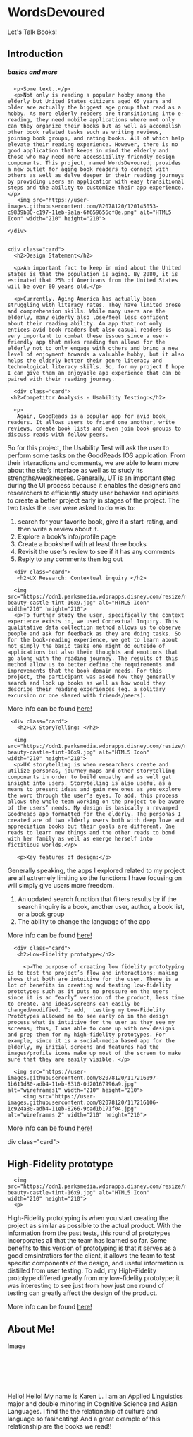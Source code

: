 
<html>
<head>
<style>
* {
  box-sizing: border-box;
}

body {
  font-family: Arial;
  padding: 10px;
  background: #f1f1f1;
}

/* Header/Blog Title */
.header {
  padding: 30px;
  text-align: center;
  background: white;
}

.header h1 {
  font-size: 50px;
}


/* Create two unequal columns that floats next to each other */
/* Left column */
.leftcolumn {   
  float: left;
  width: 75%;
}

/* Right column */
.rightcolumn {
  float: left;
  width: 25%;
  background-color: #f1f1f1;
  padding-left: 20px;
}

/* Fake image */
.fakeimg {
  background-color: #aaa;
  width: 100%;
  padding: 20px;
}

/* Add a card effect for articles */
.card {
  background-color: white;
  padding: 20px;
  margin-top: 20px;
}

/* Clear floats after the columns */
.row:after {
  content: "";
  display: table;
  clear: both;
}

/* Footer */
.footer {
  padding: 20px;
  text-align: center;
  background: #ddd;
  margin-top: 20px;
}

/* Responsive layout - when the screen is less than 800px wide, make the two columns stack on top of each other instead of next to each other */
@media screen and (max-width: 800px) {
  .leftcolumn, .rightcolumn {   
    width: 100%;
    padding: 0;
  }
}

/* Responsive layout - when the screen is less than 400px wide, make the navigation links stack on top of each other instead of next to each other */
@media screen and (max-width: 400px) {
  .topnav a {
    float: none;
    width: 100%;
  }
  
  
  img {
  width: 160%;
}
}
</style>
</head>
<body>

<div class="header">
  <h1>WordsDevoured</h1>
  <p>Let's Talk Books!</p>
</div>



<div class="row">
  <div class="leftcolumn">
    <div class="card">
      <h2>Introduction</h2>
      <h5>basics and more </h5>
    
      <p>Some text..</p>
      <p>Not only is reading a popular hobby among the elderly but United States citizens aged 65 years and older are actually the biggest age group that read as a hobby. As more elderly readers are transitioning into e-reading, they need mobile applications where not only can they organize their books but as well as accomplish other book related tasks such as writing reviews, joining book groups, and rating books. All of which help elevate their reading experience. However, there is no good application that keeps in mind the elderly and those who may need more accessibility-friendly design components. This project, named WordsDevoured, provides a new outlet for aging book readers to connect with others as well as delve deeper in their reading journeys by providing users an application with easy transitional steps and the ability to customize their app experience.</p>
       <img src="https://user-images.githubusercontent.com/82078120/120145053-c9839b80-c197-11eb-9a1a-6f659656cf8e.png" alt="HTML5 Icon" width="210" height="210">
      
    </div>
    
  
    <div class="card">
      <h2>Design Statement</h2>
    
      <p>An important fact to keep in mind about the United States is that the population is aging. By 2080, it is estimated that 25% of Americans from the United States will be over 60 years old.</p>

      <p>Currently. Aging America has actually been struggling with literacy rates. They have limited prose and comprehension skills. While many users are the elderly, many elderly also lose/feel less confident about their reading ability. An app that not only entices avid book readers but also casual readers is very important to combat these issues since a user-friendly app that makes reading fun allows for the elderly not to only engage with others and bring a new level of enjoyment towards a valuable hobby, but it also helps the elderly better their genre literacy and technological literacy skills. So, for my project I hope I can give them an enjoyable app experience that can be paired with their reading journey.
</p>
    </div>
    
      <div class="card">
     <h2>Competitor Analysis - Usability Testing:</h2>
   
      <p>
       Again, GoodReads is a popular app for avid book readers. It allows users to friend one another, write reviews, create book lists and even join book groups to discuss reads with fellow peers. 
So for this project, the Usability Test will ask the user to perform some tasks on the GoodReads IOS application. From their interactions and comments, we are able to learn more about the site’s interface as well as to study its strengths/weaknesses. Generally, UT is an important step during the UI process because it enables the designers and researchers to efficiently study user behavior and opinions to create a better project early in stages of the project. The two tasks the user were asked to do was to: 
 <ol>
  <li>search for your favorite book, give it a start-rating, and then write a review about it.</li>
  <li>Explore a book’s info/profile page</li>
  <li>Create a bookshelf with at least three books</li>
  <li>Revisit the user’s review to see if it has any comments </li>
  <li>Reply to any comments then log out</li>      
</ol>
        </p>
    </div>
    
    
      <div class="card">
       <h2>UX Research: Contextual inquiry </h2>
        
      <img src="https://cdn1.parksmedia.wdprapps.disney.com/resize/mwImage/2/1280/720/75/dam/disneyland/home/destination/sleeping-beauty-castle-tint-16x9.jpg" alt="HTML5 Icon" width="210" height="210">
      <p>To further study the user, specifically the context experience exists in, we used Contextual Inquiry. This qualitative data collection method allows us to observe people and ask for feedback as they are doing tasks. So for the book-reading experience, we get to learn about not simply the basic tasks one might do outside of applications but also their thoughts and emotions that go along with the reading journey. The results of this method allow us to better define the requirements and improvements that the book domain needs. For this project, the participant was asked how they generally search and look up books as well as how would they describe their reading experiences (eg. a solitary excursion or one shared with friends/peers).
 
More info can be found <a href="https://github.com/karenland/DH110-Assign3">here!</a> 
</p>
    </div>
    
     <div class="card">
       <h2>UX StoryTelling: </h2>
        
      <img src="https://cdn1.parksmedia.wdprapps.disney.com/resize/mwImage/2/1280/720/75/dam/disneyland/home/destination/sleeping-beauty-castle-tint-16x9.jpg" alt="HTML5 Icon" width="210" height="210">
      <p>UX storytelling is when researchers create and utilize personas, journey maps and other storytelling components in order to build empathy and as well get insight into users. Storytelling is also useful as a means to present ideas and gain new ones as you explore the word through the user’s eyes. To add, this process allows the whole team working on the project to be aware of the users’ needs. My design is basically a revamped GoodReads app formatted for the elderly. The personas I created are of two elderly users both with deep love and appreciation books but their goals are different. One reads to learn new things and the other reads to bond with her family as well as emerge herself into fictitious worlds.</p>

       <p>Key features of design:</p>
<p>Generally speaking, the apps I explored related to my project are all extremely limiting so the functions I have focusing on will simply give users more freedom.
 <ol>
  <li>An updated search function that filters results by if the search inquiry is a book, another user, author, a book list, or a book group</li>
  <li>The ability to change the language of the app</li>   
</ol>

More info can be found <a href="https://github.com/karenland/DH110_Assignment4">here!</a> 
</p>
    </div>
    
      <div class="card">
       <h2>Low-Fidelity prototype</h2>
        
         <p>The purpose of creating low fidelity prototyping is to test the project’s flow and interactions; making shows that both are intuitive for the user. There is a lot of benefits in creating and testing low-fidelity prototypes such as it puts no pressure on the users since it is an “early” version of the product, less time to create, and ideas/screens can easily be changed/modified. To add,  testing my Low-Fidelity Prototypes allowed me to see early on in the design process what is intuitive for the user as they see my screens; thus, I was able to come up with new designs and prep them for my high-fidelity prototypes. For example, since it is a social-media based app for the elderly, my initial screens and features had the images/profile icons make up most of the screen to make sure that they are easily visible. </p>
        
      <img src="https://user-images.githubusercontent.com/82078120/117216097-1b611d80-adb4-11eb-8310-0d20167996a9.jpg" alt="wireframes1" width="210" height="210">
         <img src="https://user-images.githubusercontent.com/82078120/117216106-1c924a80-adb4-11eb-8266-9cad1b171f04.jpg" alt="wireframes 2" width="210" height="210">
     


More info can be found <a href="https://github.com/karenland/DH110_Assign5">here!</a> 
</p>
    </div>
  
  
  
  div class="card">
       <h2>High-Fidelity prototype</h2>
        
      <img src="https://cdn1.parksmedia.wdprapps.disney.com/resize/mwImage/2/1280/720/75/dam/disneyland/home/destination/sleeping-beauty-castle-tint-16x9.jpg" alt="HTML5 Icon" width="210" height="210">
      <p>
High-Fidelity prototyping is when you start creating the project as similar as possible to the actual product. With the information from the past tests, this round of prototypes incorporates all that the team has learned so far. Some benefits to this version of prototyping is that it serves as a good emsintratiors for the client, it allows the team to test specific components of the design, and useful information is distilled from user testing. To add, my High-Fidelity prototype differed greatly from my low-fidelity prototype; it was interesting to see just from how just one round of testing can greatly affect the design of the product. 
</p>


More info can be found <a href="https://github.com/karenland/DH110_Assign5">here!</a> 
</p>
    </div>
  
 
    
  </div>
  <div class="rightcolumn">
    <div class="card">
      <h2>About Me!</h2>
      <div class="fakeimg" style="height:100px;">Image</div>
      <p>Hello! Hello! My name is Karen L. I am an Applied Linguistics major and double minoring in Cognitive Science and Asian Languages. I find the the relationship of culture and language so fasincating! And a great example of this relationship are the books we read!! </p>
    </div>
    


